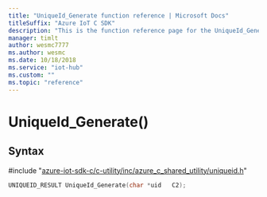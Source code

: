 ```yaml
---                             
title: "UniqueId_Generate function reference | Microsoft Docs" 
titleSuffix: "Azure IoT C SDK"            
description: "This is the function reference page for the UniqueId_Generate() function in the Azure IoT C SDK. This SDK is used with Azure IoT Hub and Azure IoT Hub Device Provisioning Service"            
manager: timlt                 
author: wesmc7777              
ms.author: wesmc               
ms.date: 10/18/2018                    
ms.service: "iot-hub"             
ms.custom: ""                
ms.topic: "reference"        
---                            
```


# UniqueId_Generate()

## Syntax

\#include "[azure-iot-sdk-c/c-utility/inc/azure_c_shared_utility/uniqueid.h](../uniqueid-h.md)"  
```C
UNIQUEID_RESULT UniqueId_Generate(char *uid   C2);
```

